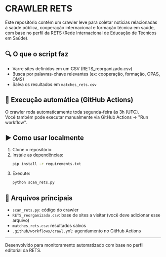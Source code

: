 # CRAWLER RETS

Este repositório contém um crawler leve para coletar notícias relacionadas à saúde pública, cooperação internacional e formação técnica em saúde, com base no perfil da RETS (Rede Internacional de Educação de Técnicos em Saúde).

## 🔍 O que o script faz

- Varre sites definidos em um CSV (RETS_reorganizado.csv)
- Busca por palavras-chave relevantes (ex: cooperação, formação, OPAS, OMS)
- Salva os resultados em `matches_rets.csv`

## 🚀 Execução automática (GitHub Actions)
O crawler roda automaticamente toda segunda-feira às 3h (UTC).  
Você também pode executar manualmente via GitHub Actions → "Run workflow".

## ▶️ Como usar localmente

1. Clone o repositório
2. Instale as dependências:
   ```bash
   pip install -r requirements.txt
   ```
3. Execute:
   ```bash
   python scan_rets.py
   ```

## 🧪 Arquivos principais

- `scan_rets.py`: código do crawler
- `RETS_reorganizado.csv`: base de sites a visitar (você deve adicionar esse arquivo)
- `matches_rets.csv`: resultados salvos
- `.github/workflows/crawl.yml`: agendamento no GitHub Actions

---
Desenvolvido para monitoramento automatizado com base no perfil editorial da RETS.
